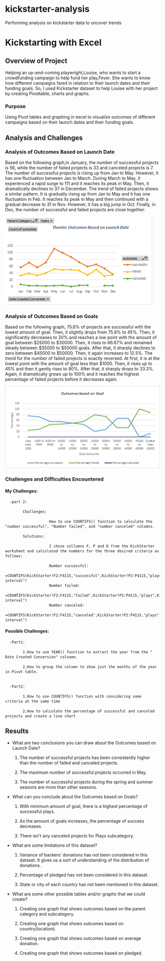 # kickstarter-analysis
Performing analysis on kickstarter data to uncover trends

# Kickstarting with Excel

## Overview of Project

Helping an up-and-coming playwright,Louise, who wants to start a crowdfunding campaign to help fund her play,Fever. She wants to know how different campaigns fared in relation to their launch dates and their funding goals. So, I used Kickstarter dataset to help Louise with her project by creating Pivottable, charts and graphs.

### Purpose

Using Pivot tables and graphing in excel to visualize outcomes of different campaigns based on their launch dates and their funding goals.

## Analysis and Challenges

### Analysis of Outcomes Based on Launch Date

Based on the following graph,in January, the number of successful projects is 56, while the number of failed projects is 33 and canceled projects is 7. The number of successful projects is rising up from Jan to May. However, it has one fluctuation between Jan to March. During March to May, it experienced a rapid surge to 111 and it reaches its peak in May. Then, it dramatically declines to 37 in December. The trend of failed projects shows a similar pattern. It is gradually rising up from Jan to May and it has one fluctuation in Feb. It reaches its peak in May and then continued with a gradual decrease to 31 in Nov. However, it has a big jump in Oct. Finally, in Dec, the number of successful and failed projects are close together.

![](https://github.com/Nazanin-hub/kickstarter-analysis/blob/master/Theater%20_outcomes%20_vs_launch.png)

### Analysis of Outcomes Based on Goals

Based on the following graph, 75.8% of projects are successful with the lowest amount of goal. Then, it slightly drops from 75.8% to 45%. Then, it significantly decreases to 20% and reaches a low point with the amount of goal between $25000 to $30000. Then, it rises to 66.67% and remained steady between $35000 to $50000 goals. After that, it sharply declines to zero between $45000 to $50000. Then, it again increases to 12.5%. The trend for the number of failed projects is exactly reversed. At first, it is at the lowest point with the amount of goal less than $1000. Then, it rises up to 45% and then it gently rises to 80%. After that, it sharply drops to 33.3%. Again, it dramatically grows up to 100% and it reaches the highest percentage of failed projects before it decreases again.

![](https://github.com/Nazanin-hub/kickstarter-analysis/blob/master/Outcomes_vs_Goals.png)




### Challenges and Difficulties Encountered

#### My Challenges:

      -part 2:
      
            Challenges:

                        How to use COUNTIFS() function to calculate the "number successful", "Number failed", and "number canceled" columns.
      
            Solutions:
      
                        I chose collumns F, P and D from the KickStarter worksheet and calculated the numbers for the three desired criteria as follows:
            
                        Number successful:
                                          =COUNTIFS(KickStarter!F2:F4115,"successful",KickStarter!P2:P4115,"plays",KickStarter!D2:D4115,"$$desired interval")
                        Number failed:
                                          =COUNTIFS(KickStarter!F2:F4115,"failed",KickStarter!P2:P4115,"plays",KickStarter!D2:D4115,"$$desired interval")
                        Number canceled:
                                          =COUNTIFS(KickStarter!F2:F4115,"canceled",KickStarter!P2:P4115,"plays",KickStarter!D2:D4115,"$$desired interval")
      
      

#### Possible Challenges:

      -Part1: 

            1.How to use YEAR() function to extract the year from the " Date Created Conversion" coloumn.
      
            2.How to group the column to show just the months of the year in Pivot table.
      
      
      -Part2:

            1.How to use COUNTIFS() function with considering some criteria at the same time
      
            2.How to calculate the percentage of successful and canceled projects and create a line chart
      
      
## Results

- What are two conclusions you can draw about the Outcomes based on Launch Date?

  1. The number of successful projects has been consistently higher than the number of failed and canceled projects.
  
  2. The maximum number of successful projects occurred in May.
  
  3. The number of successful projects during the spring and summer seasons are more than other seasons.

- What can you conclude about the Outcomes based on Goals?

  1. With minimum amount of goal, there is a highest percentage of successful plays.
  
  2. As the amount of goals increases, the percentage of success decreases.
  
  3. There isn't any canceled projects for Plays subcategory.

- What are some limitations of this dataset?

  1. Variance of backers' donations has not been considered in this dataset. It gives us a sort of understanding of the distribution of donations.

  2. Percentage of pledged has not been considered in this dataset.
  
  3. State or city of each country has not been mentioned in this dataset. 

- What are some other possible tables and/or graphs that we could create?

  1. Creating one graph that shows outcomes based on the parent category and subcategory.
  
  2. Creating one graph that shows outcomes based on country(location).

  3. Creating one graph that shows outcomes based on average donation.
  
  4. Creating one graph that shows outcomes based on pledged.
